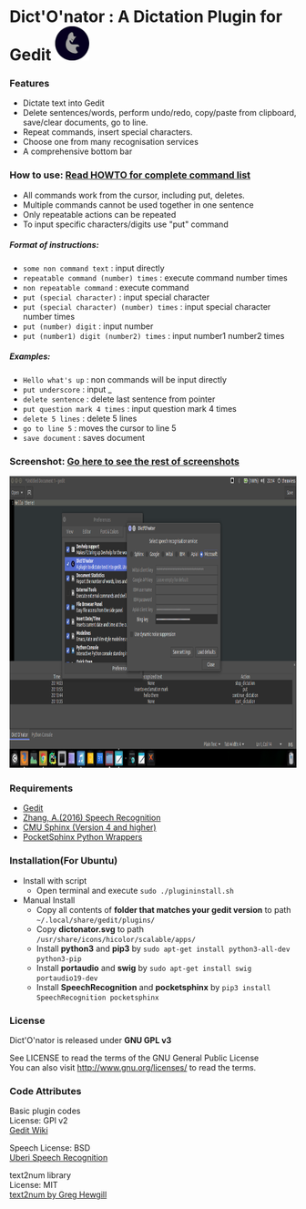 # Dict'O'nator : A Dictation Plugin for Gedit        <img src="/logo.png" width="60" height="60"/>

### Features
* Dictate text into Gedit  
* Delete sentences/words, perform undo/redo, copy/paste from clipboard, save/clear documents, go to line.
* Repeat commands, insert special characters.
* Choose one from many recognisation services  
* A comprehensive bottom bar

### How to use: [Read HOWTO for complete command list](/HOWTO)
* All commands work from the cursor, including put, deletes. 
* Multiple commands cannot be used together in one sentence
* Only repeatable actions can be repeated
* To input specific characters/digits use "put" command

##### Format of instructions:
* `some non command text` : input directly
* `repeatable command (number) times` : execute command number times
* `non repeatable command` : execute command
* `put (special character)` : input special character
* `put (special character) (number) times` : input special character number times
* `put (number) digit` : input number
* `put (number1) digit (number2) times` : input number1 number2 times

##### Examples:
* `Hello what's up` : non commands will be input directly
* `put underscore` : input _
* `delete sentence` : delete last sentence from pointer 
* `put question mark 4 times` : input question mark 4 times
* `delete 5 lines` : delete 5 lines
* `go to line 5` : moves the cursor to line 5
* `save document` : saves document

### Screenshot: [Go here to see the rest of screenshots](/Screenshots)
<img src="/Screenshots/settings.png" width="910" height="512"/>

### Requirements
* [Gedit](https://wiki.gnome.org/Apps/Gedit)
* [Zhang, A.(2016) Speech Recognition](https://github.com/Uberi/speech_recognition)
* [CMU Sphinx (Version 4 and higher)](http://cmusphinx.sourceforge.net/)
* [PocketSphinx Python Wrappers](https://github.com/cmusphinx/pocketsphinx)

### Installation(For Ubuntu)
* Install with script
  * Open terminal and execute `sudo ./plugininstall.sh`
* Manual Install
  * Copy all contents of **folder that matches your gedit version** to path `~/.local/share/gedit/plugins/`
  * Copy **dictonator.svg** to path `/usr/share/icons/hicolor/scalable/apps/`
  * Install **python3** and **pip3** by `sudo apt-get install python3-all-dev python3-pip`
  * Install **portaudio** and **swig** by `sudo apt-get install swig portaudio19-dev`
  * Install **SpeechRecognition** and **pocketsphinx** by `pip3 install SpeechRecognition pocketsphinx`

### License
Dict'O'nator is released under **GNU GPL v3**

See LICENSE to read the terms of the GNU General Public License  
You can also visit <http://www.gnu.org/licenses/> to read the terms.

### Code Attributes

Basic plugin codes  
License: GPl v2  
[Gedit Wiki](https://wiki.gnome.org/Apps/Gedit/PythonPluginHowTo)

Speech
License: BSD  
[Uberi Speech Recognition](https://github.com/Uberi/speech_recognition/tree/master/examples)

text2num library  
License: MIT  
[text2num by Greg Hewgill](https://github.com/ghewgill/text2num)
